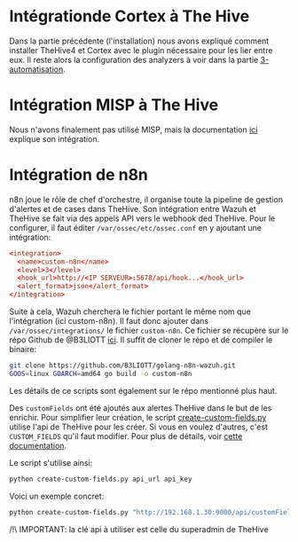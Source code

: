 
# Intégrationde Cortex à The Hive

Dans la partie précédente (l'installation) nous avons expliqué comment installer TheHive4 et Cortex avec le plugin nécessaire pour les lier entre eux. Il reste alors la configuration des analyzers à voir dans la partie [3-automatisation](3-automatisation.md).


# Intégration MISP à The Hive

Nous n'avons finalement pas utilisé MISP, mais la documentation [ici](https://kifarunix.com/how-to-integrate-thehive-with-misp/) explique son intégration.

# Intégration de n8n

n8n joue le rôle de chef d'orchestre, il organise toute la pipeline de gestion d'alertes et de cases dans TheHive. Son intégration entre Wazuh et TheHive se fait via des appels API vers le webhook ded TheHive. Pour le configurer, il faut éditer `/var/ossec/etc/ossec.conf` en y ajoutant une intégration:
```conf
<integration>
  <name>custom-n8n</name>
  <level>3</level>
  <hook_url>http://<IP SERVEUR>:5678/api/hook...</hook_url>
  <alert_format>json</alert_format>
</integration>
```

Suite à cela, Wazuh cherchera le fichier portant le même nom que l'intégration (ici custom-n8n). Il faut donc ajouter dans `/var/ossec/integrations/` le fichier `custom-n8n`. Ce fichier se récupère sur le répo Github de @B3LIOTT [ici](https://github.com/B3LIOTT/golang-n8n-wazuh). Il suffit de cloner le répo et de compiler le binaire:
```bash
git clone https://github.com/B3LIOTT/golang-n8n-wazuh.git
GOOS=linux GOARCH=amd64 go build -o custom-n8n
``` 

Les détails de ce scripts sont également sur le répo mentionné plus haut.

Des `customFields` ont été ajoutés aux alertes TheHive dans le but de les enrichir. Pour simplifier leur création, le script [create-custom-fields.py](create-custom-fields.py) utilise l'api de TheHive pour les créer. Si vous en voulez d'autres, c'est `CUSTOM_FIELDS` qu'il faut modifier. Pour plus de détails, voir [cette documentation](https://github.com/TheHive-Project/docs/tree/main/docs/thehive/api/custom-field).

Le script s'utilise ainsi:
```bash
python create-custom-fields.py api_url api_key
```

Voici un exemple concret:
```bash
python create-custom-fields.py "http://192.168.1.30:9000/api/customField" "abcde12345"
```

/!\ IMPORTANT: la clé api à utiliser est celle du superadmin de TheHive